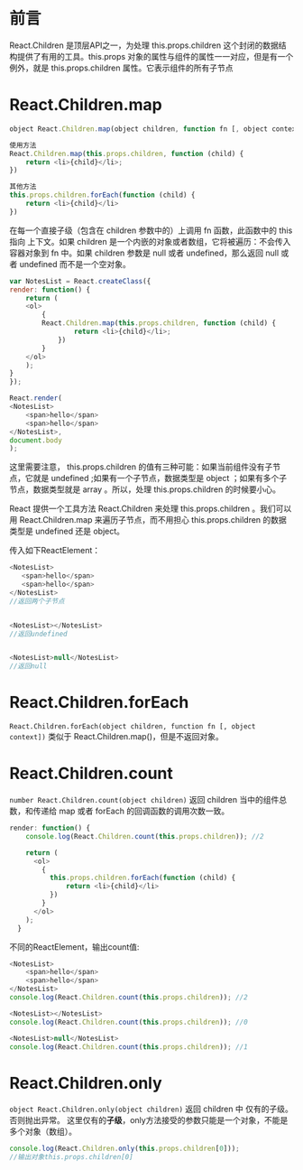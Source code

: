 # 前言
React.Children 是顶层API之一，为处理 this.props.children 这个封闭的数据结构提供了有用的工具。this.props 对象的属性与组件的属性一一对应，但是有一个例外，就是 this.props.children 属性。它表示组件的所有子节点

# React.Children.map
```js
object React.Children.map(object children, function fn [, object context])

使用方法
React.Children.map(this.props.children, function (child) {
    return <li>{child}</li>;
})

其他方法
this.props.children.forEach(function (child) {
    return <li>{child}</li>
})
```
在每一个直接子级（包含在 children 参数中的）上调用 fn 函数，此函数中的 this 指向 上下文。如果 children 是一个内嵌的对象或者数组，它将被遍历：不会传入容器对象到 fn 中。如果 children 参数是 null 或者 undefined，那么返回 null 或者 undefined 而不是一个空对象。

```js
var NotesList = React.createClass({
render: function() {
    return (
    <ol>
        {
        React.Children.map(this.props.children, function (child) {
                return <li>{child}</li>;
            })
        }
    </ol>
    );
}
});

React.render(
<NotesList>
    <span>hello</span>
    <span>hello</span>
</NotesList>,
document.body
);
```
这里需要注意， this.props.children 的值有三种可能：如果当前组件没有子节点，它就是 undefined ;如果有一个子节点，数据类型是 object ；如果有多个子节点，数据类型就是 array 。所以，处理 this.props.children 的时候要小心。

React 提供一个工具方法 React.Children 来处理 this.props.children 。我们可以用 React.Children.map 来遍历子节点，而不用担心 this.props.children 的数据类型是 undefined 还是 object。

传入如下ReactElement：
```js
<NotesList>
   <span>hello</span>
   <span>hello</span>
</NotesList>
//返回两个子节点


<NotesList></NotesList>
//返回undefined


<NotesList>null</NotesList>
//返回null
```

# React.Children.forEach
``React.Children.forEach(object children, function fn [, object context])``
类似于 React.Children.map()，但是不返回对象。

# React.Children.count
``number React.Children.count(object children)``
返回 children 当中的组件总数，和传递给 map 或者 forEach 的回调函数的调用次数一致。
```js
render: function() {
    console.log(React.Children.count(this.props.children)); //2

    return (
      <ol>
        {
          this.props.children.forEach(function (child) {
              return <li>{child}</li>
          })
        }
      </ol>
    );
  }
```
不同的ReactElement，输出count值:
```js
<NotesList>
    <span>hello</span>
    <span>hello</span>
</NotesList>
console.log(React.Children.count(this.props.children)); //2

<NotesList></NotesList>
console.log(React.Children.count(this.props.children)); //0

<NotesList>null</NotesList>
console.log(React.Children.count(this.props.children)); //1
```

# React.Children.only
``object React.Children.only(object children)``
返回 children 中 仅有的子级。否则抛出异常。
这里仅有的**子级**，only方法接受的参数只能是一个对象，不能是多个对象（数组）。
```js
console.log(React.Children.only(this.props.children[0]));
//输出对象this.props.children[0]
```